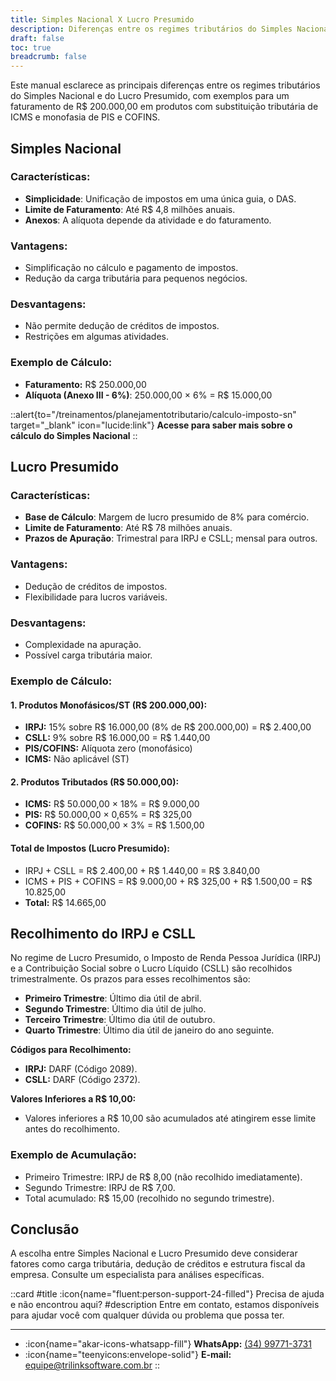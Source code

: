 ```yaml
---
title: Simples Nacional X Lucro Presumido
description: Diferenças entre os regimes tributários do Simples Nacional e do Lucro Presumido
draft: false
toc: true
breadcrumb: false
---
```


Este manual esclarece as principais diferenças entre os regimes tributários do Simples Nacional e do Lucro Presumido, com exemplos para um faturamento de R$ 200.000,00 em produtos com substituição tributária de ICMS e monofasia de PIS e COFINS.

## Simples Nacional

### Características:
- **Simplicidade**: Unificação de impostos em uma única guia, o DAS.
- **Limite de Faturamento**: Até R$ 4,8 milhões anuais.
- **Anexos**: A alíquota depende da atividade e do faturamento.

### Vantagens:
- Simplificação no cálculo e pagamento de impostos.
- Redução da carga tributária para pequenos negócios.

### Desvantagens:
- Não permite dedução de créditos de impostos.
- Restrições em algumas atividades.

### Exemplo de Cálculo:
- **Faturamento:** R$ 250.000,00
- **Alíquota (Anexo III - 6%)**: 250.000,00 × 6% = R$ 15.000,00

::alert{to="/treinamentos/planejamentotributario/calculo-imposto-sn" target="_blank" icon="lucide:link"}
**Acesse para saber mais sobre o cálculo do Simples Nacional**
::

## Lucro Presumido

### Características:
- **Base de Cálculo**: Margem de lucro presumido de 8% para comércio.
- **Limite de Faturamento**: Até R$ 78 milhões anuais.
- **Prazos de Apuração**: Trimestral para IRPJ e CSLL; mensal para outros.

### Vantagens:
- Dedução de créditos de impostos.
- Flexibilidade para lucros variáveis.

### Desvantagens:
- Complexidade na apuração.
- Possível carga tributária maior.

### Exemplo de Cálculo:
#### 1. **Produtos Monofásicos/ST (R$ 200.000,00):**
- **IRPJ:** 15% sobre R$ 16.000,00 (8% de R$ 200.000,00) = R$ 2.400,00
- **CSLL:** 9% sobre R$ 16.000,00 = R$ 1.440,00
- **PIS/COFINS:** Alíquota zero (monofásico)
- **ICMS:** Não aplicável (ST)

#### 2. **Produtos Tributados (R$ 50.000,00):**
- **ICMS:** R$ 50.000,00 × 18% = R$ 9.000,00
- **PIS:** R$ 50.000,00 × 0,65% = R$ 325,00
- **COFINS:** R$ 50.000,00 × 3% = R$ 1.500,00

#### **Total de Impostos (Lucro Presumido):**
- IRPJ + CSLL = R$ 2.400,00 + R$ 1.440,00 = R$ 3.840,00
- ICMS + PIS + COFINS = R$ 9.000,00 + R$ 325,00 + R$ 1.500,00 = R$ 10.825,00
- **Total:** R$ 14.665,00


## Recolhimento do IRPJ e CSLL

No regime de Lucro Presumido, o Imposto de Renda Pessoa Jurídica (IRPJ) e a Contribuição Social sobre o Lucro Líquido (CSLL) são recolhidos trimestralmente. Os prazos para esses recolhimentos são:

- **Primeiro Trimestre**: Último dia útil de abril.
- **Segundo Trimestre**: Último dia útil de julho.
- **Terceiro Trimestre**: Último dia útil de outubro.
- **Quarto Trimestre**: Último dia útil de janeiro do ano seguinte.

**Códigos para Recolhimento:**
- **IRPJ:** DARF (Código 2089).
- **CSLL:** DARF (Código 2372).

**Valores Inferiores a R$ 10,00:**
- Valores inferiores a R$ 10,00 são acumulados até atingirem esse limite antes do recolhimento.

### Exemplo de Acumulação:
- Primeiro Trimestre: IRPJ de R$ 8,00 (não recolhido imediatamente).
- Segundo Trimestre: IRPJ de R$ 7,00.
- Total acumulado: R$ 15,00 (recolhido no segundo trimestre).

## Conclusão
A escolha entre Simples Nacional e Lucro Presumido deve considerar fatores como carga tributária, dedução de créditos e estrutura fiscal da empresa. Consulte um especialista para análises específicas.

::card
#title
:icon{name="fluent:person-support-24-filled"} Precisa de ajuda e não encontrou aqui?
#description
Entre em contato, estamos disponíveis para ajudar você com qualquer dúvida ou problema que possa ter.

---
- :icon{name="akar-icons-whatsapp-fill"} **WhatsApp:** [(34) 99771-3731](https://wa.me/trilinksoftware)
- :icon{name="teenyicons:envelope-solid"} **E-mail:** [equipe@trilinksoftware.com.br](mailto:equipe@trilinksoftware.com.br)
::
